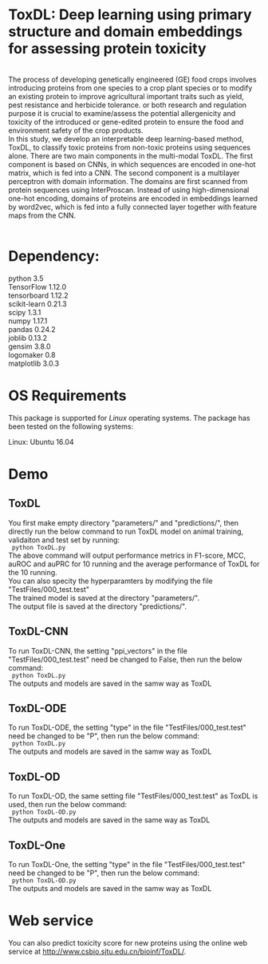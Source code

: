 # ToxDL: Deep learning using primary structure and domain embeddings for assessing protein toxicity
<br>
The process of developing genetically engineered (GE) food crops involves introducing proteins from one species to a crop plant species or to modify an existing protein to improve agricultural important traits such as yield, pest resistance and herbicide tolerance. or both research and regulation purpose it is crucial to examine/assess the potential allergenicity and toxicity of the introduced or gene-edited protein to ensure the food and environment safety of the crop products.<br>
In this study, we develop an interpretable deep learning-based method, ToxDL, to classify toxic proteins from non-toxic proteins using sequences alone. There are two main components in the multi-modal ToxDL. The first component is based on CNNs, in which sequences are encoded in one-hot matrix, which is fed into a CNN. The second component is a multilayer perceptron with domain information. The domains are first scanned from protein sequences using InterProscan. Instead of using high-dimensional one-hot encoding, domains of proteins are encoded in embeddings learned by word2vec, which is fed into a fully connected layer together with feature maps from the CNN.
<br>
<br>

# Dependency:
python              3.5 <br>
TensorFlow          1.12.0 <br>
tensorboard         1.12.2 <br>
scikit-learn         0.21.3 <br>
scipy               1.3.1 <br>
numpy               1.17.1 <br>
pandas              0.24.2 <br>
joblib              0.13.2 <br>
gensim              3.8.0 <br>
logomaker           0.8 <br>
matplotlib          3.0.3 <br>


# OS Requirements

This package is supported for *Linux* operating systems. The package has been tested on the following systems:

Linux: Ubuntu 16.04  

# Demo
## ToxDL
You first make empty directory "parameters/" and "predictions/", then directly  run the below command to run ToxDL model on animal training, validaiton and test set by running: <br>
``` python ToxDL.py``` 
<br>
The above command will output performance metrics in F1-score, MCC, auROC and auPRC for 10 running and the average performance of ToxDL for the 10 running. <br>
You can also specity the hyperparamters by modifying the file "TestFiles/000_test.test"<br>
The trained model is saved at the directory "parameters/". <br>
The output file is saved at the directory "predictions/". <br>

## ToxDL-CNN
To run ToxDL-CNN, the setting "ppi_vectors" in the file "TestFiles/000_test.test" need be changed to False, then run the below command: <br>
``` python ToxDL.py``` 
<br>
The outputs and models are saved in the samw way as ToxDL

## ToxDL-ODE
To run ToxDL-ODE, the setting "type" in the file "TestFiles/000_test.test" need be changed to be "P", then run the below command: <br>
``` python ToxDL.py``` 
<br>
The outputs and models are saved in the samw way as ToxDL

## ToxDL-OD
To run ToxDL-OD, the same setting file "TestFiles/000_test.test" as ToxDL is used, then run the below command: <br>
``` python ToxDL-OD.py``` 
<br>
The outputs and models are saved in the same way as ToxDL

## ToxDL-One
To run ToxDL-One, the setting "type" in the file "TestFiles/000_test.test" need be changed to be "P", then run the below command: <br>
``` python ToxDL-OD.py``` 
<br>
The outputs and models are saved in the samw way as ToxDL



# Web service
You can also predict toxicity score for new proteins using the online web service at http://www.csbio.sjtu.edu.cn/bioinf/ToxDL/. <br>

